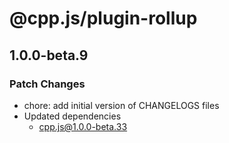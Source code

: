 # @cpp.js/plugin-rollup

## 1.0.0-beta.9

### Patch Changes

- chore: add initial version of CHANGELOGS files
- Updated dependencies
  - cpp.js@1.0.0-beta.33
